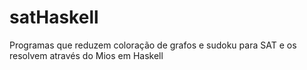 # satHaskell
Programas que reduzem coloração de grafos e sudoku para SAT e os resolvem através do Mios em Haskell
